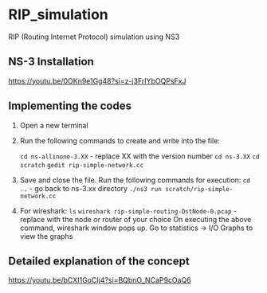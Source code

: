 # RIP_simulation
RIP (Routing Internet Protocol) simulation using NS3

## NS-3 Installation
https://youtu.be/0OKn9e1Gg48?si=z-j3FrIYbOQPsFxJ

## Implementing the codes
1. Open a new terminal
2. Run the following commands to create and write into the file:
   
   `cd ns-allinone-3.XX`  - replace XX with the version number
   `cd ns-3.XX`
   `cd scratch`
   `gedit rip-simple-network.cc`
3. Save and close the file. Run the following commands for execution:
   `cd ..` - go back to ns-3.xx directory
   `./ns3 run scratch/rip-simple-network.cc`
4. For wireshark:
   `ls`
   `wireshark rip-simple-routing-DstNode-0.pcap` - replace with the node or router of your choice
   On executing the above command, wireshark window pops up. Go to statistics -> I/O Graphs to view the graphs

## Detailed explanation of the concept
https://youtu.be/bCXI1GoCIj4?si=BQbnO_NCaP9cOaQ6

